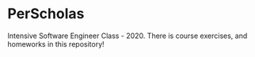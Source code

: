 # PerScholas

Intensive Software Engineer Class - 2020.
There is course exercises, and homeworks in this repository!
